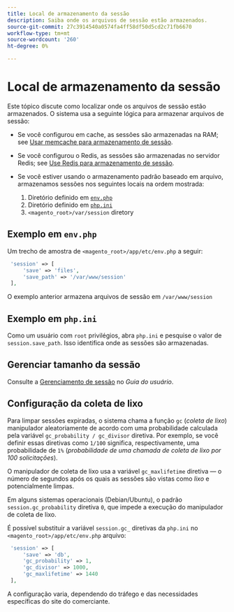 ```yaml
---
title: Local de armazenamento da sessão
description: Saiba onde os arquivos de sessão estão armazenados.
source-git-commit: 27c3914540a0574fa4ff58df50d5cd2c71fb6670
workflow-type: tm+mt
source-wordcount: '260'
ht-degree: 0%

---
```



# Local de armazenamento da sessão

Este tópico discute como localizar onde os arquivos de sessão estão armazenados. O sistema usa a seguinte lógica para armazenar arquivos de sessão:

- Se você configurou em cache, as sessões são armazenadas na RAM; see [Usar memcache para armazenamento de sessão](memcached.md).
- Se você configurou o Redis, as sessões são armazenadas no servidor Redis; see [Use Redis para armazenamento de sessão](../cache/redis-session.md).
- Se você estiver usando o armazenamento padrão baseado em arquivo, armazenamos sessões nos seguintes locais na ordem mostrada:

   1. Diretório definido em [`env.php`](#example-in-envphp)
   1. Diretório definido em [`php.ini`](#example-in-phpini)
   1. `<magento_root>/var/session` diretory

## Exemplo em `env.php`

Um trecho de amostra de `<magento_root>/app/etc/env.php` a seguir:

```php
 'session' => [
     'save' => 'files',
     'save_path' => '/var/www/session'
 ],
```

O exemplo anterior armazena arquivos de sessão em `/var/www/session`

## Exemplo em `php.ini`

Como um usuário com `root` privilégios, abra `php.ini` e pesquise o valor de `session.save_path`. Isso identifica onde as sessões são armazenadas.

## Gerenciar tamanho da sessão

Consulte a [Gerenciamento de sessão](https://docs.magento.com/user-guide/stores/security-session-management.html) no _Guia do usuário_.

## Configuração da coleta de lixo

Para limpar sessões expiradas, o sistema chama a função `gc` (_coleta de lixo_) manipulador aleatoriamente de acordo com uma probabilidade calculada pela variável `gc_probability / gc_divisor` diretiva. Por exemplo, se você definir essas diretivas como `1/100` significa, respectivamente, uma probabilidade de `1%` (_probabilidade de uma chamada de coleta de lixo por 100 solicitações_).

O manipulador de coleta de lixo usa a variável `gc_maxlifetime` diretiva — o número de segundos após os quais as sessões são vistas como _lixo_ e potencialmente limpas.

Em alguns sistemas operacionais (Debian/Ubuntu), o padrão `session.gc_probability` diretiva `0`, que impede a execução do manipulador de coleta de lixo.

É possível substituir a variável `session.gc_` diretivas da `php.ini` no `<magento_root>/app/etc/env.php` arquivo:

```php
 'session' => [
     'save' => 'db',
     'gc_probability' => 1,
     'gc_divisor' => 1000,
     'gc_maxlifetime' => 1440
 ],
```

A configuração varia, dependendo do tráfego e das necessidades específicas do site do comerciante.
